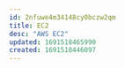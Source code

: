 ```yaml
---
id: 2nfuwe4m34148cy0bczw2qm
title: EC2
desc: "AWS EC2"
updated: 1691518465990
created: 1691518446097
---
```

